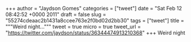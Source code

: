 
+++
author = "Jaydson Gomes"
categories = ["tweet"]
date = "Sat Feb 12 08:42:52 +0000 2011"
draft = false
slug = "55274cdeaac2b1431a8ccee763e2f0bd02d2bb30"
tags = ["tweet"]
title = """Weird night..."""
tweet = true
micro = true
tweet_url = "https://twitter.com/jaydson/status/36344474913210368"
+++
Weird night
